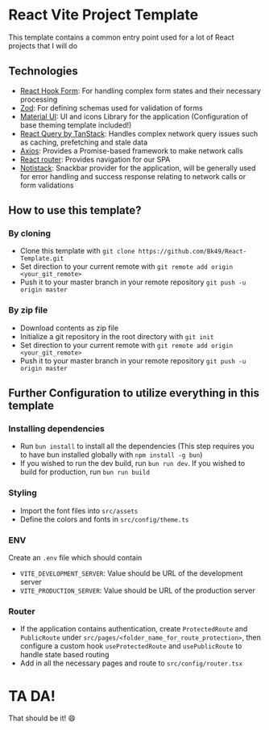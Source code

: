 # React Vite Project Template

This template contains a common entry point used for a lot of React projects that I will do

## Technologies

- [React Hook Form](https://react-hook-form.com/): For handling complex form states and their necessary processing
- [Zod](https://zod.dev/): For defining schemas used for validation of forms
- [Material UI](https://mui.com/material-ui/): UI and icons Library for the application (Configuration of base theming template included!)
- [React Query by TanStack](https://tanstack.com/query/v3/docs/framework/react/overview): Handles complex network query issues such as caching, prefetching and stale data
- [Axios](https://axios-http.com/docs/intro): Provides a Promise-based framework to make network calls
- [React router](https://reactrouter.com/en/main): Provides navigation for our SPA
- [Notistack](https://notistack.com/): Snackbar provider for the application, will be generally used for error handling and success response relating to network calls or form validations

## How to use this template?

### By cloning

- Clone this template with `git clone https://github.com/Bk49/React-Template.git`
- Set direction to your current remote with `git remote add origin <your_git_remote>`
- Push it to your master branch in your remote repository `git push -u origin master`

### By zip file

- Download contents as zip file
- Initialize a git repository in the root directory with `git init`
- Set direction to your current remote with `git remote add origin <your_git_remote>`
- Push it to your master branch in your remote repository `git push -u origin master`

## Further Configuration to utilize everything in this template

### Installing dependencies

- Run `bun install` to install all the dependencies (This step requires you to have bun installed globally with `npm install -g bun`)
- If you wished to run the dev build, run `bun run dev`. If you wished to build for production, run `bun run build` 

### Styling

- Import the font files into `src/assets`
- Define the colors and fonts in `src/config/theme.ts`

### ENV

Create an `.env` file which should contain
- `VITE_DEVELOPMENT_SERVER`: Value should be URL of the development server
- `VITE_PRODUCTION_SERVER`: Value should be URL of the production server

### Router

- If the application contains authentication, create `ProtectedRoute` and `PublicRoute` under `src/pages/<folder_name_for_route_protection>`, then configure a custom hook `useProtectedRoute` and `usePublicRoute` to handle state based routing
- Add in all the necessary pages and route to `src/config/router.tsx`

# TA DA!

That should be it! 😄
